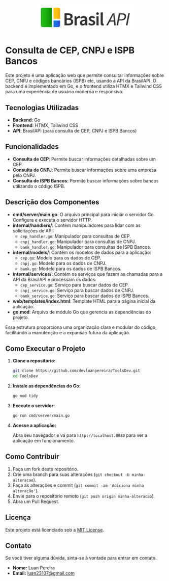 <h1 align="center"><img src="./public/brasilapi-logo-small.png"></h1>

# Consulta de CEP, CNPJ e ISPB Bancos

Este projeto é uma aplicação web que permite consultar informações sobre CEP, CNPJ e códigos bancários (ISPB) etc, usando a API da BrasilAPI. O backend é implementado em Go, e o frontend utiliza HTMX e Tailwind CSS para uma experiência de usuário moderna e responsiva.

## Tecnologias Utilizadas

- **Backend**: Go
- **Frontend**: HTMX, Tailwind CSS
- **API**: BrasilAPI (para consulta de CEP, CNPJ e ISPB Bancos)

## Funcionalidades

- **Consulta de CEP**: Permite buscar informações detalhadas sobre um CEP.
- **Consulta de CNPJ**: Permite buscar informações sobre uma empresa pelo CNPJ.
- **Consulta de ISPB Bancos**: Permite buscar informações sobre bancos utilizando o código ISPB.


## Descrição dos Componentes

- **cmd/server/main.go**: O arquivo principal para iniciar o servidor Go. Configura e executa o servidor HTTP.
- **internal/handlers/**: Contém manipuladores para lidar com as solicitações de API:
  - `cep_handler.go`: Manipulador para consultas de CEP.
  - `cnpj_handler.go`: Manipulador para consultas de CNPJ.
  - `bank_handler.go`: Manipulador para consultas de ISPB Bancos.
- **internal/models/**: Contém os modelos de dados para a aplicação:
  - `cep.go`: Modelo para os dados de CEP.
  - `cnpj.go`: Modelo para os dados de CNPJ.
  - `bank.go`: Modelo para os dados de ISPB Bancos.
- **internal/services/**: Contém os serviços que fazem as chamadas para a API da BrasilAPI e processam os dados:
  - `cep_service.go`: Serviço para buscar dados de CEP.
  - `cnpj_service.go`: Serviço para buscar dados de CNPJ.
  - `bank_service.go`: Serviço para buscar dados de ISPB Bancos.
- **web/templates/index.html**: Template HTML para a página inicial da aplicação.
- **go.mod**: Arquivo de módulo Go que gerencia as dependências do projeto.

Essa estrutura proporciona uma organização clara e modular do código, facilitando a manutenção e a expansão futura da aplicação.

## Como Executar o Projeto

1. **Clone o repositório:**

    ```bash
    git clone https://github.com/devluanpereira/ToolsDev.git
    cd ToolsDev
    ```

2. **Instale as dependências do Go:**

    ```bash
    go mod tidy
    ```

3. **Execute o servidor:**

    ```bash
    go run cmd/server/main.go
    ```

4. **Acesse a aplicação:**

    Abra seu navegador e vá para `http://localhost:8080` para ver a aplicação em funcionamento.

## Como Contribuir

1. Faça um fork deste repositório.
2. Crie uma branch para suas alterações (`git checkout -b minha-alteracao`).
3. Faça as alterações e commit (`git commit -am 'Adiciona minha alteração'`).
4. Envie para o repositório remoto (`git push origin minha-alteracao`).
5. Abra um Pull Request.

## Licença

Este projeto está licenciado sob a [MIT License](LICENSE).

## Contato

Se você tiver alguma dúvida, sinta-se à vontade para entrar em contato.

- **Nome:** Luan Pereira
- **Email:** luan23107@gmail.com

